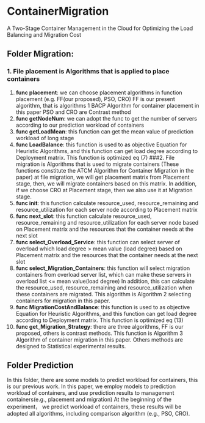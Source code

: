 # ContainerMigration
A Two-Stage Container Management in the Cloud for Optimizing the Load Balancing and Migration Cost
## Folder Migration:
### 1. File placement is Algorithms that is applied to place containers
1. **func placement**: we can choose placement algorithms in function placement (e.g. FF(our proposed), PSO, CRO)
FF is our present algorithm, that is algorithms 1 BACP Algorithm for container placement in this paper
PSO and CRO are Contrast method
2. **func getNodeNum**: we can adopt the func to get the number of servers according to our prediction workload of containers
3. **func getLoadMean**: this function can get the mean value of prediction workload of long stage
4. **func LoadBalance**: this function is used to as objective Equation for Heuristic Algorithms, and this function can get load degree according to Deployment matrix. This function is optimized eq (7)
###2. File migration is Algorithms that is used to migrate containers (These functions constitute the ATCM Algorithm for Container Migration in the paper)
at file migration, we will get placement matrix from Placement stage, then, we will migrate containers based on this matrix. In addition, if we choose CRO at Placement stage, then we also use it at Migration stage.
1. **func init**: this function calculate resource_used, resource_remaining and resource_utilization for each server node according to Placement matrix
2. **func next_slot**: this function calculate resource_used, resource_remaining and resource_utilization for each server node based on Placement matrix and the resources that the container needs at the next slot
3. **func select_Overload_Service**: this function can select server of overload which load degree > mean value (load degree) based on Placement matrix and the resources that the container needs at the next slot
4. **func select_Migration_Containers**: this function will select migration containers from overload server list, which can make these servers in overload list <= mean value(load degree) In addition, this can calculate the resource_used, resource_remaining and resource_utilization when these containers are migrated. This algorithm is Algorithm 2 selecting containers for migration in this paper.
5. **func MigrationCostAndBalance**: this function is used to as objective Equation for Heuristic Algorithms, and this function can get load degree according to Deployment matrix. This function is optimized eq (13)
6. **func get_Migration_Strategy**: there are three algorithms, FF is our proposed, others is contrast methods. This function is Algorithm 3 Algorithm of container migration in this paper.
Others methods are designed to Statistical experimental results.
## Folder Prediction
In this folder, there are some models to predict workload for containers, this is our previous work. In this paper, we employ models to prediction workload of containers, and use prediction results to management containers(e.g., placement and migration) At the beginning of the experiment， we predict workload of containers, these results will be adopted all algorithms, including comparison algorithm (e.g., PSO, CRO).